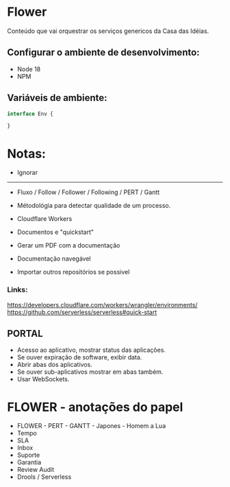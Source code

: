 # Flower

Conteúdo que vai orquestrar os serviços genericos da Casa das Idéias.

## Configurar o ambiente de desenvolvimento:
- Node 18
- NPM

## Variáveis de ambiente:
```ts
interface Env {

}
```

# Notas:

- Ignorar

---

- Fluxo / Follow / Follower / Following / PERT / Gantt
- Métodológia para detectar qualidade de um processo.
- Cloudflare Workers

- Documentos e "quickstart"
- Gerar um PDF com a documentação
- Documentação navegável
- Importar outros repositórios se possivel


### Links:
https://developers.cloudflare.com/workers/wrangler/environments/
https://github.com/serverless/serverless#quick-start

## PORTAL
- Acesso ao aplicativo, mostrar status das aplicações.
- Se ouver expiração de software, exibir data.
- Abrir abas dos aplicativos.
- Se ouver sub-aplicativos mostrar em abas também.
- Usar WebSockets.

# FLOWER - anotações do papel

- FLOWER - PERT - GANTT - Japones - Homem a Lua
- Tempo
- SLA
- Inbox
- Suporte
- Garantia
- Review Audit
- Drools / Serverless
